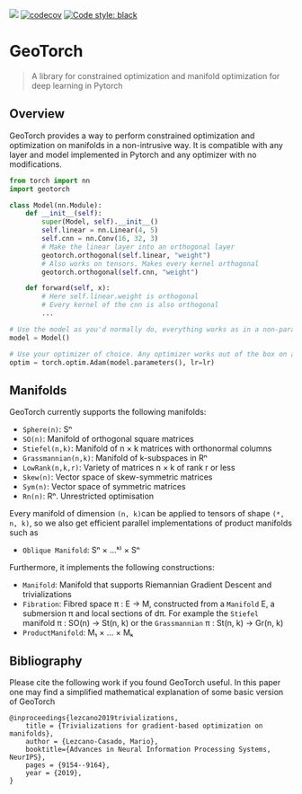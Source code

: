 ![](https://github.com/lezcano/geotorch/workflows/Build/badge.svg)
[![codecov](https://codecov.io/gh/Lezcano/geotorch/branch/master/graph/badge.svg?token=1AKM2EQ7RT)](https://codecov.io/gh/Lezcano/geotorch)
[![Code style: black](https://img.shields.io/badge/code%20style-black-000000.svg)](https://github.com/psf/black)

# GeoTorch
> A library for constrained optimization and manifold optimization for deep learning in Pytorch

## Overview

GeoTorch provides a way to perform constrained optimization and optimization on manifolds in a non-intrusive way. It is compatible with any layer and model implemented in Pytorch and any optimizer with no modifications.

```python
from torch import nn
import geotorch

class Model(nn.Module):
    def __init__(self):
        super(Model, self).__init__()
        self.linear = nn.Linear(4, 5)
        self.cnn = nn.Conv(16, 32, 3)
        # Make the linear layer into an orthogonal layer
        geotorch.orthogonal(self.linear, "weight")
        # Also works on tensors. Makes every kernel orthogonal
        geotorch.orthogonal(self.cnn, "weight")

    def forward(self, x):
        # Here self.linear.weight is orthogonal
        # Every kernel of the cnn is also orthogonal
        ...

# Use the model as you'd normally do, everything works as in a non-parametrized model
model = Model()

# Use your optimizer of choice. Any optimizer works out of the box on any manifold
optim = torch.optim.Adam(model.parameters(), lr=lr)
```

## Manifolds

GeoTorch currently supports the following manifolds:
- `Sphere(n)`: Sⁿ
- `SO(n)`: Manifold of orthogonal square matrices
- `Stiefel(n,k)`: Manifold of n × k matrices with orthonormal columns
- `Grassmannian(n,k)`: Manifold of k-subspaces in Rⁿ
- `LowRank(n,k,r)`: Variety of matrices n × k of rank r or less
- `Skew(n)`: Vector space of skew-symmetric matrices
- `Sym(n)`: Vector space of symmetric matrices
- `Rn(n)`: Rⁿ. Unrestricted optimisation

Every manifold of dimension `(n, k)`can be applied to tensors of shape `(*, n, k)`, so we also get efficient parallel implementations of product manifolds such as
- `Oblique Manifold`: Sⁿ × ...ᵏ⁾ × Sⁿ

Furthermore, it implements the following constructions:
- `Manifold`: Manifold that supports Riemannian Gradient Descent and trivializations
- `Fibration`: Fibred space π : E → M, constructed from a `Manifold` E, a submersion π and local sections of dπ. For example the `Stiefel` manifold π : SO(n) → St(n, k) or the `Grassmannian` π : St(n, k) → Gr(n, k)
- `ProductManifold`: M₁ × ... × Mₖ

## Bibliography

Please cite the following work if you found GeoTorch useful. In this paper one may find a simplified mathematical explanation of some basic version of GeoTorch
```
@inproceedings{lezcano2019trivializations,
    title = {Trivializations for gradient-based optimization on manifolds},
    author = {Lezcano-Casado, Mario},
    booktitle={Advances in Neural Information Processing Systems, NeurIPS},
    pages = {9154--9164},
    year = {2019},
}
```
